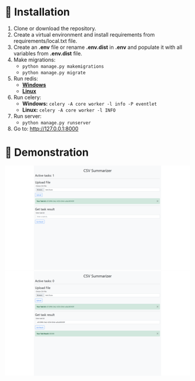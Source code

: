 # 💽 Installation

1. Clone or download the repository.
2. Create a virtual environment and install requirements from requirements/local.txt file.
3. Create an **.env** file or rename **.env.dist** in **.env** and populate it with all variables from **.env.dist**
   file.
4. Make migrations:
    * `python manage.py makemigrations`
    * `python manage.py migrate`
5. Run redis:
    * [**Windows**](https://github.com/microsoftarchive/redis/releases)
    * [**Linux**](https://www.digitalocean.com/community/tutorials/how-to-install-and-secure-redis-on-ubuntu-22-04)
6. Run celery:
    * **Windows:** `celery -A core worker -l info -P eventlet`
    * **Linux:** `celery -A core worker -l INFO`
7. Run server:
    * `python manage.py runserver`
8. Go to: http://127.0.0.1:8000

# 🌄 Demonstration

![creating_task](images/creating_task.png)
![task_result](images/task_result.png)
